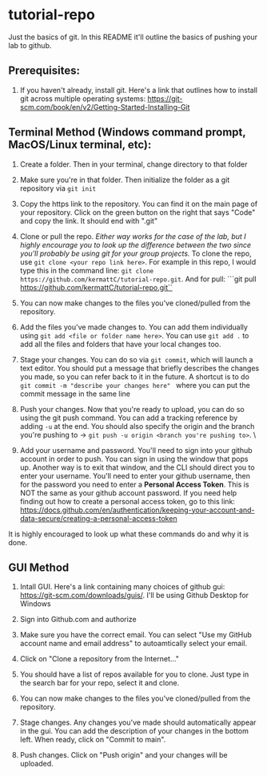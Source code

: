 # tutorial-repo
Just the basics of git. In this README it'll outline the basics of pushing your lab to github.

## Prerequisites:
1. If you haven't already, install git. Here's a link that outlines how to install git across multiple operating systems: https://git-scm.com/book/en/v2/Getting-Started-Installing-Git

## Terminal Method (Windows command prompt, MacOS/Linux terminal, etc):
1. Create a folder. Then in your terminal, change directory to that folder
2. Make sure you're in that folder. Then initialize the folder as a git repository via ```git init```
3. Copy the https link to the repository. You can find it on the main page of your repository. Click on the green button on the right that says "Code" and copy the link. It should end with ".git"
4. Clone or pull the repo. _Either way works for the case of the lab, but I highly encourage you to look up the difference between the two since you'll probably be using git for your group projects._ To clone the repo, use ```git clone <your repo link here>```. For example in this repo, I would type this in the command line: ``` git clone https://github.com/kermattC/tutorial-repo.git ```. And for pull: ```git pull https://github.com/kermattC/tutorial-repo.git``

5. You can now make changes to the files you've cloned/pulled from the repository.

6. Add the files you've made changes to. You can add them individually using ```git add <file or folder name here>```. You can use ```git add .``` to add all the files and folders that have your local changes too. 
7. Stage your changes. You can do so via ```git commit```, which will launch a text editor. You should put a message that briefly describes the changes you made, so you can refer back to it in the future. A shortcut is to do ```git commit -m "describe your changes here" ``` where you can put the commit message in the same line
8. Push your changes. Now that you're ready to upload, you can do so using the git push command. You can add a tracking reference by adding  ```-u``` at the end. You should also specify the origin and the branch you're pushing to -> ```git push -u origin <branch you're pushing to>```. \
9. Add your username and password. You'll need to sign into your github account in order to push. You can sign in using the window that pops up. Another way is to exit that window, and the CLI should direct you to enter your username. You'll need to enter your github username, then for the password you need to enter a **Personal Access Token**. This is NOT the same as your github account password. If you need help finding out how to create a personal access token, go to this link: https://docs.github.com/en/authentication/keeping-your-account-and-data-secure/creating-a-personal-access-token


It is highly encouraged to look up what these commands do and why it is done.

## GUI Method
1. Intall GUI. Here's a link containing many choices of github gui: https://git-scm.com/downloads/guis/. I'll be using Github Desktop for Windows
2. Sign into Github.com and authorize
3. Make sure you have the correct email. You can select "Use my GitHub account name and email address" to autoamtically select your email.
4. Click on "Clone a repository from the Internet..."
5. You should have a list of repos available for you to clone. Just type in the search bar for your repo, select it and clone.

6. You can now make changes to the files you've cloned/pulled from the repository.

7. Stage changes. Any changes you've made should automatically appear in the gui. You can add the description of your changes in the bottom left. When ready, click on "Commit to main".
8. Push changes. Click on "Push origin" and your changes will be uploaded.

